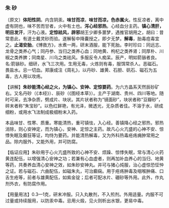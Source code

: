 ### 朱 砂

〔原文〕**体阳性阴**。内含阴汞。**味甘而凉**，**味甘而凉，色赤属火**。性反凉者，离中虚有阴也，味不苦而甘者，火中有土也。**泻心经邪热**。心经血分主药。**镇心清肝，明目发汗**，汗为心液。**定惊祛风，辟邪**胡王少卿多噩梦，遇推官胡用之，胡曰：昔常患此，有道士戴灵砂而验。遂解髻中降囊授之，即夕无梦。**解毒**，胎毒痘毒宜之。**止渴安胎**。《博救方》，水煮一两，研末酒服，能下死胎。李时珍曰：同远志、龙骨之类养心气；同丹参、当归之类养心血；同地黄、枸杞之类养肾；同厚朴、川椒之类养脾；同南星、川乌之类祛风。多服反令人痴呆。辰产，明如箭镞者良。名:箭镞砂。细研，水飞三次用。生用无毒，火炼则有毒，服饵常杀人。恶磁石。畏盐水。忌一切血。郑康成注《周礼》，以丹砂、雄黄、石胆、矾石、磁石为五毒，古人用以攻疡。

【讲解】**朱砂能清心经之火，为镇心、安神、定惊要药**。为六方晶系天然辰砂矿右。又名丹砂（《本经》）、辰砂（《图经本草》）。主产于湖南、贵州、四川等地。随时可采，去净杂质，劈成片、块状。其片状者称为“镜面砂”，块状者称“豆瓣砂”，碎末者称“朱宝砂”。以色红鲜艳，有光泽，微透光，无杂质者佳。不溶于水，研成细粉，或用水飞法制成极细粉末入药。

本品味甘、性寒、质重。寒能清热，重可镇怯，入心经。善镇降心经之邪热，邪热消除，则心安神定，而为镇心，安神、定惊之主药。故凡心火亢盛的心神不安、惊悸失眠及癫狂等证，均恃为要药。并能清热解毒，又为外科热毒疮疡痈肿常用之品。除内服外，又能外用，并可防腐。

【临证应用】朱砂用于心火亢盛所致的心神不安、烦躁、惊悸失眠，常与清心火药黄连配伍，以增强清心安神之功；若兼有心血虚者，则再加补血养心的当归、地黄等药，共奏养血清心安神之效，如朱砂安神丸。并可与猪心炖服，治心虚惊恐怔忡之证。若与磁石、六曲配伍，如磁朱丸，可治癫痫。用于疮疡肿毒及咽喉肿痛、口舌生疮等，前者与雄黄配伍，如紫金锭；后者可配冰片、硼砂等外用。此外，作丸剂外衣，有防腐作用。

【用量用法】0.3—1克，研末冲服。只入丸散剂，不入煎剂。外用适量。内服不可过量或持续服用，以防汞中毒。忌用火煅，见火则析出水银，更易中毒。
